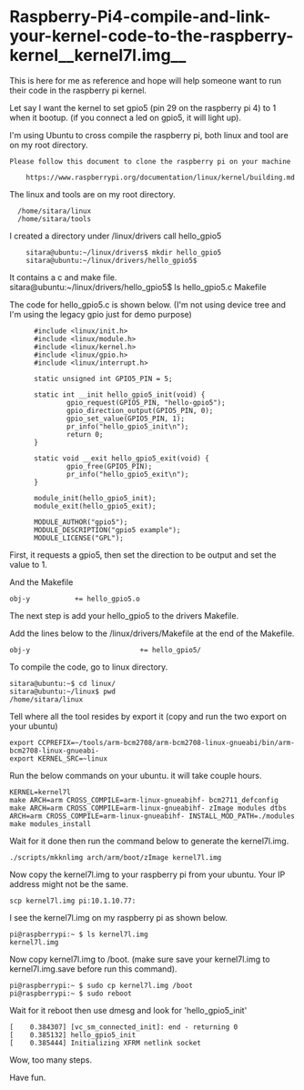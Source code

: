 # Raspberry-Pi4-compile-and-link-your-kernel-code-to-the-raspberry-kernel__kernel7l.img__
This is here for me as reference and hope will help someone want to run their code in the raspberry pi kernel.

Let say I want the kernel to set gpio5 (pin 29 on the raspberry pi 4) to 1 when it bootup. (if you connect a led on gpio5, it will light up).

I'm using Ubuntu to cross compile the raspberry pi, both linux and tool are on my root directory.
    
    Please follow this document to clone the raspberry pi on your machine
        
        https://www.raspberrypi.org/documentation/linux/kernel/building.md
     

The linux and tools are on my root directory.

      /home/sitara/linux
      /home/sitara/tools
      
I created a directory under /linux/drivers call hello_gpio5

        sitara@ubuntu:~/linux/drivers$ mkdir hello_gpio5
        sitara@ubuntu:~/linux/drivers/hello_gpio5$
      
It contains a c and make file.        
      sitara@ubuntu:~/linux/drivers/hello_gpio5$ ls
      hello_gpio5.c  Makefile
      
 The code for hello_gpio5.c is shown below. 
    (I'm not using device tree and I'm using the legacy gpio just for demo purpose)

          #include <linux/init.h>
          #include <linux/module.h>
          #include <linux/kernel.h>
          #include <linux/gpio.h>
          #include <linux/interrupt.h>

          static unsigned int GPIO5_PIN = 5;

          static int __init hello_gpio5_init(void) {
                  gpio_request(GPIO5_PIN, "hello-gpio5");
                  gpio_direction_output(GPIO5_PIN, 0);
                  gpio_set_value(GPIO5_PIN, 1);
                  pr_info("hello_gpio5_init\n");
                  return 0;
          }

          static void __exit hello_gpio5_exit(void) {
                  gpio_free(GPIO5_PIN);
                  pr_info("hello_gpio5_exit\n");
          }

          module_init(hello_gpio5_init);
          module_exit(hello_gpio5_exit);

          MODULE_AUTHOR("gpio5");
          MODULE_DESCRIPTION("gpio5 example");
          MODULE_LICENSE("GPL"); 
 
 First, it requests a gpio5, then set the direction to be output and set the value to 1. 
  

And the Makefile           
    
    obj-y			+= hello_gpio5.o       
    
The next step is add your hello_gpio5 to the drivers Makefile.

Add the lines below to the /linux/drivers/Makefile at the end of the Makefile.

    obj-y                           += hello_gpio5/

To compile the code, go to linux directory.
    
    sitara@ubuntu:~$ cd linux/
    sitara@ubuntu:~/linux$ pwd
    /home/sitara/linux
 
Tell where all the tool resides by export it (copy and run the two export on your ubuntu)
 
    export CCPREFIX=~/tools/arm-bcm2708/arm-bcm2708-linux-gnueabi/bin/arm-bcm2708-linux-gnueabi-  
    export KERNEL_SRC=~linux
 
Run the below commands on your ubuntu. it will take couple hours.

    KERNEL=kernel7l
    make ARCH=arm CROSS_COMPILE=arm-linux-gnueabihf- bcm2711_defconfig
    make ARCH=arm CROSS_COMPILE=arm-linux-gnueabihf- zImage modules dtbs
    ARCH=arm CROSS_COMPILE=arm-linux-gnueabihf- INSTALL_MOD_PATH=./modules make modules_install

Wait for it done then run the command below to generate the kernel7l.img.

    ./scripts/mkknlimg arch/arm/boot/zImage kernel7l.img   
    
Now copy the kernel7l.img to your raspberry pi from your ubuntu. Your IP address might not be the same.

    scp kernel7l.img pi:10.1.10.77:
    
I see the kernel7l.img on my raspberry pi as shown below.    
    
    pi@raspberrypi:~ $ ls kernel7l.img 
    kernel7l.img
    
Now copy kernel7l.img to /boot. (make sure save your kernel7l.img to kernel7l.img.save before run this command).
    
    pi@raspberrypi:~ $ sudo cp kernel7l.img /boot
    pi@raspberrypi:~ $ sudo reboot

Wait for it reboot then use dmesg and look for 'hello_gpio5_init'

    [    0.384307] [vc_sm_connected_init]: end - returning 0
    [    0.385132] hello_gpio5_init
    [    0.385444] Initializing XFRM netlink socket
    
Wow, too many steps.

Have fun.
    

